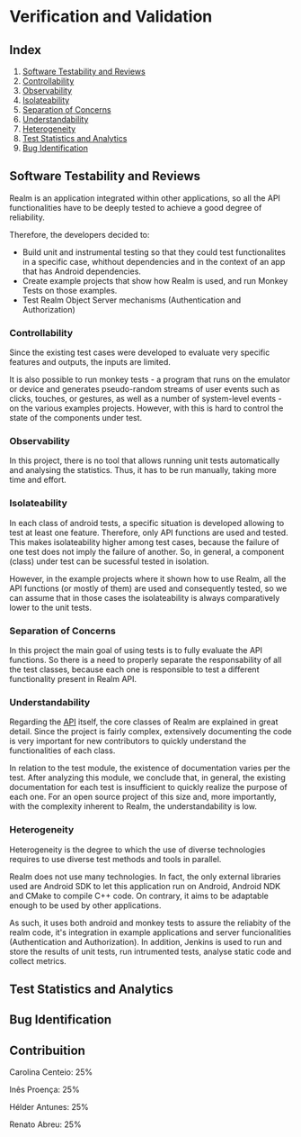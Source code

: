 # Verification and Validation

## Index

1. [Software Testability and Reviews](#testability)
 1. [Controllability](#controllability)
 2. [Observability](#observability)
 3. [Isolateability](#isolateability)
 4. [Separation of Concerns](#concerns)
 5. [Understandability](#understandability)
 6. [Heterogeneity](#heterogeneity)
2. [Test Statistics and Analytics](#statistics)
3. [Bug Identification](#bugs)

## Software Testability and Reviews <a name="testability"></a>

Realm is an application integrated within other applications, so all the API functionalities have to be deeply tested to achieve a good degree of reliability. 

Therefore, the developers decided to:
* Build unit and instrumental testing so that they could test functionalites in a specific case, whithout dependencies and in the context of an app that has Android dependencies.
* Create example projects that show how Realm is used, and run Monkey Tests on those examples.
* Test Realm Object Server mechanisms (Authentication and Authorization)

### Controllability <a name="controllability"></a>

Since the existing test cases were developed to evaluate very specific features and outputs, the inputs are limited.

<!---Os caso de testes existentes foram desenvolvidos com vista a avaliar funcionalidades específicas e como tal as situações geradas são limitadas.--->

It is also possible to run monkey tests - a program that runs on the emulator or device and generates pseudo-random streams of user events such as clicks, touches, or gestures, as well as a number of system-level events - on the various examples projects. However, with this is hard to control the state of the components under test.   

### Observability <a name="observability"></a>

In this project, there is no tool that allows running unit tests automatically and analysing the statistics. Thus, it has to be run manually, taking more time and effort.
<!--Neste projeto, não existe uma ferramente que permita correr automaticamente os testes unitários e analisar as estatísticas desses testes, daí que a análise tenha de ser manual e portanto mais exaustiva.-->

### Isolateability <a name="isolateability"></a>

In each class of android tests, a specific situation is developed allowing to test at least one feature. Therefore, only API functions are used and tested. This makes isolateability higher among test cases, because the failure of one test does not imply the failure of another. So, in general, a component (class) under test can be sucessful tested in isolation.

However, in the example projects where it shown how to use Realm, all the API functions (or mostly of them) are used and consequently tested, so we can assume that in those cases the isolateability is always comparatively lower to the unit tests.

### Separation of Concerns <a name="concerns"></a>

In this project the main goal of using tests is to fully evaluate the API functions.
So there is a need to properly separate the responsability of all the test classes, because each one is responsible to test a different functionality present in Realm API.

### Understandability <a name="understandability"></a>

Regarding the [API](https://realm.io/docs/java/2.2.1/api/) itself, the core classes of Realm are explained in great detail. Since the project is fairly complex, extensively documenting the code is very important for new contributors to quickly understand the functionalities of each class.

In relation to the test module, the existence of documentation varies per the test. After analyzing this module, we conclude that, in general, the existing documentation for each test is insufficient to quickly realize the purpose of each one. For an open source project of this size and, more importantly, with the complexity inherent to Realm, the understandability is low.

### Heterogeneity <a name="heterogeneity"></a>

Heterogeneity is the degree to which the use of diverse technologies requires to use diverse test methods and tools in parallel.

Realm does not use many technologies. In fact, the only external libraries used are Android SDK to let this application run on Android, Android NDK and CMake to compile C++ code. On contrary, it aims to be adaptable enough to be used by other applications. 

As such, it uses both android and monkey tests to assure the reliabity of the realm code, it's integration in example applications and server funcionalities (Authentication and Authorization). In addition, Jenkins is used to run and store the results of unit tests, run intrumented tests, analyse static code and collect metrics.

## Test Statistics and Analytics <a name="statistics"></a>

## Bug Identification <a name="bugs"></a>

## Contribuition <a name="contribuition"></a>

Carolina Centeio: 25%

Inês Proença: 25%

Hélder Antunes: 25%

Renato Abreu: 25%
